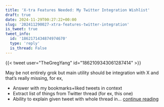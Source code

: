 ```yaml
---
title: 'X-tra Features Needed: My Twitter Integration Wishlist'
draft: true
date: 2024-11-29T00:27:22+00:00
slug: '202411290027-xtra-features-twitter-integration'
is_tweet: true
tweet_info:
  id: '1862171434874974670'
  type: 'reply'
  is_thread: False
---
```




{{< tweet user="TheGregYang" id="1862109343061287414" >}}

May be not entirely grok but main utility should be integration with X and that’s really missing, for ex,

- Answer with my bookmarks+liked tweets in context
- Extract list of things from Twitter thread (for ex, this one)
- Ability to explain given tweet with whole thread in… [continue reading](https://x.com/sytelus/status/1862171434874974670)
